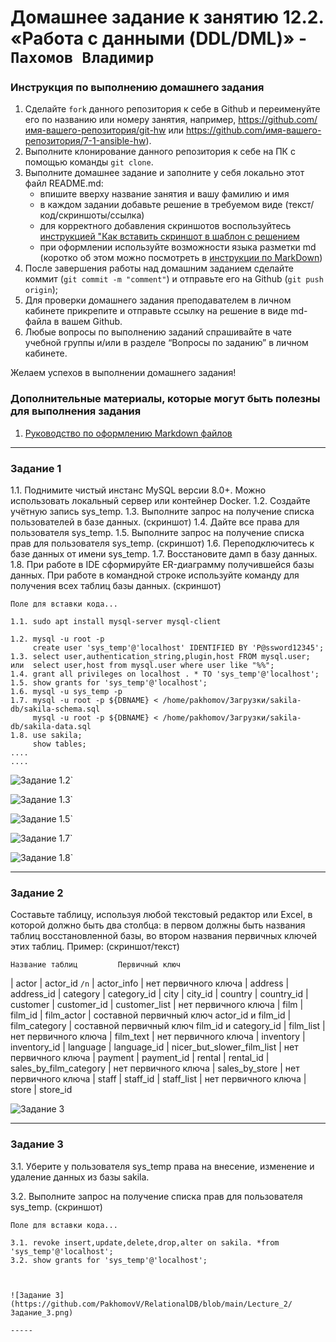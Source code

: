 # Домашнее задание к занятию 12.2. «Работа с данными (DDL/DML)» - `Пахомов Владимир`


### Инструкция по выполнению домашнего задания

   1. Сделайте `fork` данного репозитория к себе в Github и переименуйте его по названию или номеру занятия, например, https://github.com/имя-вашего-репозитория/git-hw или  https://github.com/имя-вашего-репозитория/7-1-ansible-hw).
   2. Выполните клонирование данного репозитория к себе на ПК с помощью команды `git clone`.
   3. Выполните домашнее задание и заполните у себя локально этот файл README.md:
      - впишите вверху название занятия и вашу фамилию и имя
      - в каждом задании добавьте решение в требуемом виде (текст/код/скриншоты/ссылка)
      - для корректного добавления скриншотов воспользуйтесь [инструкцией "Как вставить скриншот в шаблон с решением](https://github.com/netology-code/sys-pattern-homework/blob/main/screen-instruction.md)
      - при оформлении используйте возможности языка разметки md (коротко об этом можно посмотреть в [инструкции  по MarkDown](https://github.com/netology-code/sys-pattern-homework/blob/main/md-instruction.md))
   4. После завершения работы над домашним заданием сделайте коммит (`git commit -m "comment"`) и отправьте его на Github (`git push origin`);
   5. Для проверки домашнего задания преподавателем в личном кабинете прикрепите и отправьте ссылку на решение в виде md-файла в вашем Github.
   6. Любые вопросы по выполнению заданий спрашивайте в чате учебной группы и/или в разделе “Вопросы по заданию” в личном кабинете.
   
Желаем успехов в выполнении домашнего задания!
   
### Дополнительные материалы, которые могут быть полезны для выполнения задания

1. [Руководство по оформлению Markdown файлов](https://gist.github.com/Jekins/2bf2d0638163f1294637#Code)

---

### Задание 1

1.1. Поднимите чистый инстанс MySQL версии 8.0+. Можно использовать локальный сервер или контейнер Docker.
1.2. Создайте учётную запись sys_temp.
1.3. Выполните запрос на получение списка пользователей в базе данных. (скриншот)
1.4. Дайте все права для пользователя sys_temp.
1.5. Выполните запрос на получение списка прав для пользователя sys_temp. (скриншот)
1.6. Переподключитесь к базе данных от имени sys_temp.
1.7. Восстановите дамп в базу данных.
1.8. При работе в IDE сформируйте ER-диаграмму получившейся базы данных. При работе в командной строке используйте команду для получения всех таблиц базы данных. (скриншот)

```
Поле для вставки кода...

1.1. sudo apt install mysql-server mysql-client

1.2. mysql -u root -p
     create user 'sys_temp'@'localhost' IDENTIFIED BY 'P@ssword12345';
1.3. select user,authentication_string,plugin,host FROM mysql.user;  
или  select user,host from mysql.user where user like "%%";   
1.4. grant all privileges on localhost . * TO 'sys_temp'@'localhost';
1.5. show grants for 'sys_temp'@'localhost';
1.6. mysql -u sys_temp -p
1.7. mysql -u root -p ${DBNAME} < /home/pakhomov/Загрузки/sakila-db/sakila-schema.sql
     mysql -u root -p ${DBNAME} < /home/pakhomov/Загрузки/sakila-db/sakila-data.sql
1.8. use sakila;
     show tables;      
....
....
```


![Задание 1.2](https://github.com/PakhomovV/RelationalDB/blob/main/Lecture_2/Задание_1_2.png)`

![Задание 1.3](https://github.com/PakhomovV/RelationalDB/blob/main/Lecture_2/Задание_1_3.png)`

![Задание 1.5](https://github.com/PakhomovV/RelationalDB/blob/main/Lecture_2/Задание_1_5.png)`

![Задание 1.7](https://github.com/PakhomovV/RelationalDB/blob/main/Lecture_2/Задание_1_7.png)`

![Задание 1.8](https://github.com/PakhomovV/RelationalDB/blob/main/Lecture_2/Задание_1_8.png)`

---

### Задание 2

Составьте таблицу, используя любой текстовый редактор или Excel, в которой должно быть два столбца: в первом должны быть названия таблиц восстановленной базы, во втором названия первичных ключей этих таблиц. Пример: (скриншот/текст)


	Название таблиц			Первичный ключ
| actor                      | actor_id `/n`
| actor_info                 | нет первичного ключа
| address                    | address_id
| category                   | category_id
| city                       | city_id
| country                    | country_id
| customer                   | customer_id
| customer_list              | нет первичного ключа
| film                       | film_id
| film_actor                 | составной первичный ключ actor_id и film_id
| film_category              | составной первичный ключ film_id и category_id
| film_list                  | нет первичного ключа
| film_text                  | нет первичного ключа
| inventory                  | inventory_id
| language                   | language_id
| nicer_but_slower_film_list | нет первичного ключа
| payment                    | payment_id
| rental                     | rental_id
| sales_by_film_category     | нет первичного ключа
| sales_by_store             | нет первичного ключа
| staff                      | staff_id
| staff_list                 | нет первичного ключа
| store                      | store_id 



![Задание 3](https://github.com/PakhomovV/RelationalDB/blob/main/Lecture_2/Задание_2.png)

----


### Задание 3

3.1. Уберите у пользователя sys_temp права на внесение, изменение и удаление данных из базы sakila.

3.2. Выполните запрос на получение списка прав для пользователя sys_temp. (скриншот)


```
Поле для вставки кода...

3.1. revoke insert,update,delete,drop,alter on sakila. *from 'sys_temp'@'localhost';
3.2. show grants for 'sys_temp'@'localhost';



![Задание 3](https://github.com/PakhomovV/RelationalDB/blob/main/Lecture_2/Задание_3.png)

-----
